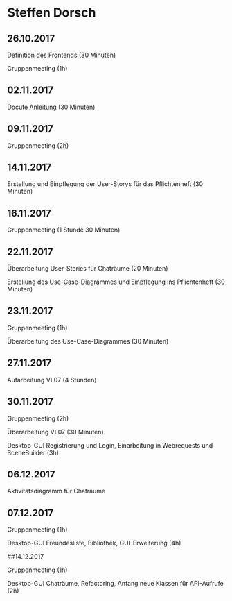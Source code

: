 # Steffen Dorsch

## 26.10.2017

Definition des Frontends (30 Minuten)

Gruppenmeeting (1h)

## 02.11.2017

Docute Anleitung (30 Minuten)

## 09.11.2017

Gruppenmeeting (2h)

## 14.11.2017

Erstellung und Einpflegung der User-Storys für das Pflichtenheft (30 Minuten)

## 16.11.2017

Gruppenmeeting (1 Stunde 30 Minuten)

## 22.11.2017

Überarbeitung User-Stories für Chaträume (20 Minuten)

Erstellung des Use-Case-Diagrammes und Einpflegung ins Pflichtenheft (30 Minuten)

## 23.11.2017

Gruppenmeeting (1h)

Überarbeitung des Use-Case-Diagrammes (30 Minuten)

## 27.11.2017

Aufarbeitung VL07 (4 Stunden)

## 30.11.2017

Gruppenmeeting (2h)

Überarbeitung VL07 (30 Minuten)

Desktop-GUI Registrierung und Login, Einarbeitung in Webrequests und SceneBuilder (3h)

## 06.12.2017

Aktivitätsdiagramm für Chaträume

## 07.12.2017

Gruppenmeeting (1h)

Desktop-GUI Freundesliste, Bibliothek, GUI-Erweiterung (4h)

##14.12.2017

Gruppenmeeting (1h)

Desktop-GUI Chaträume, Refactoring, Anfang neue Klassen für API-Aufrufe (2h)
